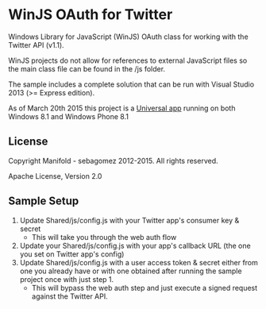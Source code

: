 WinJS OAuth for Twitter
=======================

Windows Library for JavaScript (WinJS) OAuth class for working 
with the Twitter API (v1.1).

WinJS projects do not allow for references to external JavaScript 
files so the main class file can be found in the /js folder.

The sample includes a complete solution that can be run with 
Visual Studio 2013 (>= Express edition).

As of March 20th 2015 this project is a [Universal app](https://msdn.microsoft.com/en-us/library/windows/apps/dn609832.aspx) running on both Windows 8.1 and Windows Phone 8.1

License
-------
Copyright Manifold - sebagomez 2012-2015. All rights reserved.

Apache License, Version 2.0

Sample Setup
------------
1. Update Shared/js/config.js with your Twitter app's consumer key & secret
    - This will take you through the web auth flow
3. Update your Shared/js/config.js with your app's callback URL (the one you set on Twitter app's config)
2. Update Shared/js/config.js with a user access token & secret either from 
one you already have or with one obtained after running the sample project once with just step 1.
    - This will bypass the web auth step and just execute a signed 
 request against the Twitter API.